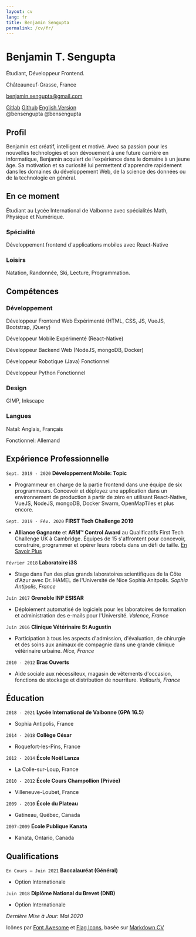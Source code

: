 ```yaml
---
layout: cv
lang: fr
title: Benjamin Sengupta
permalink: /cv/fr/
---
```


# Benjamin T. Sengupta

Étudiant, Développeur Frontend.

Châteauneuf-Grasse, France

<a href="mailto:benjamin.sengupta@gmail.com">benjamin.sengupta@gmail.com</a>

<div id="webaddress">
  <div id="social">
    <a href="https://gitlab.com/bensengupta"><i class="fab fa-gitlab"></i> Gitlab</a>
  <a href="https://github.com/bensengupta"><i class="fab fa-github"></i> Github</a>
  <a href="/cv/en/"><i class="flag-icon flag-icon-gb" style="height: 0.9em"></i> English Version</a>
  </div>
  <div id="usernames">
    <i class="fab fa-gitlab"></i> @bensengupta
    <i class="fab fa-github"></i> @bensengupta
  </div>
</div>

## Profil

Benjamin est créatif, intelligent et motivé. Avec sa passion pour les nouvelles technologies et son dévouement à une future carrière en informatique, Benjamin acquiert de l'expérience dans le domaine à un jeune âge. Sa motivation et sa curiosité lui permettent d'apprendre rapidement dans les domaines du développement Web, de la science des données ou de la technologie en général.

## En ce moment

Étudiant au Lycée International de Valbonne avec spécialités Math, Physique et Numérique.

### Spécialité

Développement frontend d'applications mobiles avec React-Native

### Loisirs

Natation, Randonnée, Ski, Lecture, Programmation.

## Compétences

### Développement

Développeur Frontend Web Expérimenté (HTML, CSS, JS, VueJS, Bootstrap, jQuery)

Développeur Mobile Expérimenté (React-Native)

Développeur Backend Web (NodeJS, mongoDB, Docker)

Développeur Robotique (Java) Fonctionnel

Développeur Python Fonctionnel

### Design

GIMP, Inkscape

### Langues

Natal: Anglais, Français

Fonctionnel: Allemand

## Expérience Professionnelle

`Sept. 2019 - 2020`
**Développement Mobile: Topic**

- Programmeur en charge de la partie frontend dans une équipe de six programmeurs. Concevoir et déployez une application dans un environnement de production à partir de zéro en utilisant React-Native, VueJS, NodeJS, mongoDB, Docker Swarm, OpenMapTiles et plus encore.

`Sept. 2019 - Fév. 2020`
**FIRST Tech Challenge 2019**

- **Alliance Gagnante** et **ARM™ Control Award** au Qualificatifs First Tech Challenge UK à Cambridge. Équipes de 15 s'affrontent pour concevoir, construire, programmer et opérer leurs robots dans un défi de taille. [En Savoir Plus](https://www.firstinspires.org/robotics/ftc)

`Février 2018`
**Laboratoire i3S**

- Stage dans l'un des plus grands laboratoires scientifiques de la Côte d'Azur avec Dr. HAMEL de l'Université de Nice Sophia Anitpolis. _Sophia Antipolis, France_

`Juin 2017`
**Grenoble INP ESISAR**

- Déploiement automatisé de logiciels pour les laboratoires de formation et administration des e-mails pour l'Université. _Valence, France_

`Juin 2016`
**Clinique Vétérinaire St Augustin**

- Participation à tous les aspects d'admission, d'évaluation, de chirurgie et des soins aux animaux de compagnie dans une grande clinique vétérinaire urbaine. _Nice, France_

`2010 - 2012`
**Bras Ouverts**

- Aide sociale aux nécessiteux, magasin de vêtements d'occasion, fonctions de stockage et distribution de nourriture. _Vallauris, France_

## Éducation

`2018 - 2021`
**Lycée International de Valbonne (GPA 16.5)**

- Sophia Antipolis, France

`2014 - 2018`
**Collège César**

- Roquefort-les-Pins, France

`2012 - 2014`
**École Noël Lanza**

- La Colle-sur-Loup, France

`2010 - 2012`
**École Cours Champollion (Privée)**

- Villeneuve-Loubet, France

`2009 - 2010`
**École du Plateau**

- Gatineau, Québec, Canada

`2007-2009`
**École Publique Kanata**

- Kanata, Ontario, Canada

## Qualifications

`En Cours — Juin 2021`
**Baccalauréat (Général)**

- Option Internationale

`Juin 2018`
**Diplôme National du Brevet (DNB)**

- Option Internationale

_Dernière Mise à Jour: Mai 2020_

Icônes par [Font Awesome](https://fontawesome.com/license) et [Flag Icons](https://flagicons.lipis.dev/), basée sur [Markdown CV](https://github.com/elipapa/markdown-cv)
